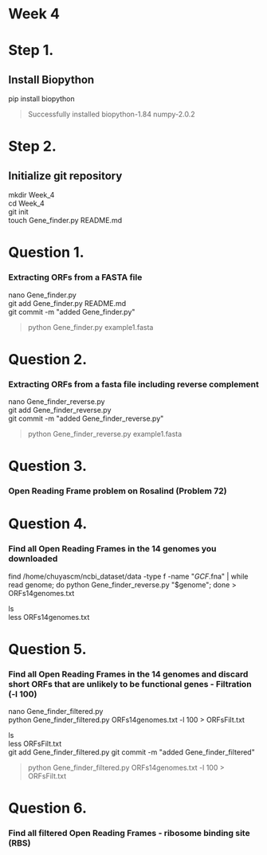 # Week 4 

# Step 1. 

## Install Biopython 
pip install biopython  
> Successfully installed biopython-1.84 numpy-2.0.2

# Step 2. 

## Initialize git repository 
mkdir Week_4  
cd Week_4  
git init  
touch Gene_finder.py README.md

# Question 1. 
### Extracting ORFs from a FASTA file
 nano Gene_finder.py  
 git add Gene_finder.py README.md  
 git commit -m "added Gene_finder.py"  
 > python Gene_finder.py example1.fasta
 
# Question 2. 
### Extracting ORFs from a fasta file including reverse complement
nano Gene_finder_reverse.py  
git add Gene_finder_reverse.py  
git commit -m "added Gene_finder_reverse.py"  
> python Gene_finder_reverse.py example1.fasta

# Question 3. 
### Open Reading Frame problem on Rosalind (Problem 72)

# Question 4. 
### Find all Open Reading Frames in the 14 genomes you downloaded

find /home/chuyascm/ncbi_dataset/data -type f -name "*GCF*.fna" | while read genome; do python Gene_finder_reverse.py "$genome"; done > ORFs14genomes.txt

ls  
less ORFs14genomes.txt

# Question 5. 
### Find all Open Reading Frames in the 14 genomes and discard short ORFs that are unlikely to be functional genes - Filtration (-l 100)
nano Gene_finder_filtered.py  
python Gene_finder_filtered.py ORFs14genomes.txt -l 100 > ORFsFilt.txt  

ls  
less ORFsFilt.txt  
git add Gene_finder_filtered.py
git commit -m "added Gene_finder_filtered"  
> python Gene_finder_filtered.py ORFs14genomes.txt -l 100 > ORFsFilt.txt

# Question 6. 
### Find all filtered Open Reading Frames - ribosome binding site (RBS)



